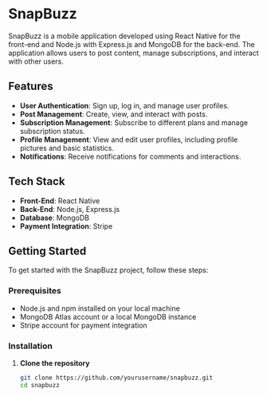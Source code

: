 # SnapBuzz
SnapBuzz is a mobile application developed using React Native for the front-end and Node.js with Express.js and MongoDB for the back-end. The application allows users to post content, manage subscriptions, and interact with other users.

## Features

- **User Authentication**: Sign up, log in, and manage user profiles.
- **Post Management**: Create, view, and interact with posts.
- **Subscription Management**: Subscribe to different plans and manage subscription status.
- **Profile Management**: View and edit user profiles, including profile pictures and basic statistics.
- **Notifications**: Receive notifications for comments and interactions.

## Tech Stack

- **Front-End**: React Native
- **Back-End**: Node.js, Express.js
- **Database**: MongoDB
- **Payment Integration**: Stripe

## Getting Started

To get started with the SnapBuzz project, follow these steps:

### Prerequisites

- Node.js and npm installed on your local machine
- MongoDB Atlas account or a local MongoDB instance
- Stripe account for payment integration

### Installation

1. **Clone the repository**

   ```bash
   git clone https://github.com/yourusername/snapbuzz.git
   cd snapbuzz
